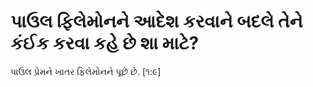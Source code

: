 #  પાઉલ ફિલેમોનને આદેશ કરવાને બદલે તેને કંઈક કરવા કહે છે શા માટે?


 પાઉલ પ્રેમને ખાતર ફિલેમોનને પૂછે છે. [૧:૯]
